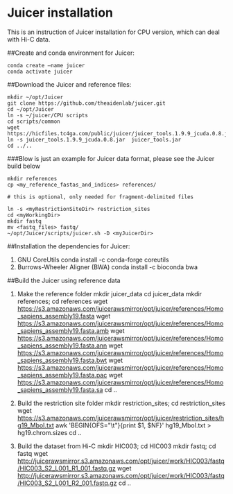 # Juicer installation

This is an instruction of Juicer installation for CPU version, which can deal with Hi-C data.

##Create and conda environment for Juicer:

    conda create –name juicer
    conda activate juicer

##Download the Juicer and reference files:

    mkdir ~/opt/Juicer
    git clone https://github.com/theaidenlab/juicer.git
    cd ~/opt/Juicer
    ln -s ~/juicer/CPU scripts
    cd scripts/common
    wget https://hicfiles.tc4ga.com/public/juicer/juicer_tools.1.9.9_jcuda.0.8.jar
    ln -s juicer_tools.1.9.9_jcuda.0.8.jar  juicer_tools.jar
    cd ../..
	
###Blow is just an example for Juicer data format, please see the Juicer build below

    mkdir references
    cp <my_reference_fastas_and_indices> references/
	
    # this is optional, only needed for fragment-delimited files
	
    ln -s <myRestrictionSiteDir> restriction_sites
    cd <myWorkingDir>
    mkdir fastq
    mv <fastq_files> fastq/
    ~/opt/Juicer/scripts/juicer.sh -D <myJuicerDir>

##Installation the dependencies for Juicer:

1) GNU CoreUtils
    conda install -c conda-forge coreutils
2) Burrows-Wheeler Aligner (BWA)
    conda install -c bioconda bwa

##Build the Juicer using reference data

1) Make the reference folder
    mkdir juicer_data
    cd juicer_data
    mkdir references; cd references
    wget https://s3.amazonaws.com/juicerawsmirror/opt/juicer/references/Homo_sapiens_assembly19.fasta
    wget https://s3.amazonaws.com/juicerawsmirror/opt/juicer/references/Homo_sapiens_assembly19.fasta.amb
    wget https://s3.amazonaws.com/juicerawsmirror/opt/juicer/references/Homo_sapiens_assembly19.fasta.ann
    wget https://s3.amazonaws.com/juicerawsmirror/opt/juicer/references/Homo_sapiens_assembly19.fasta.bwt
    wget https://s3.amazonaws.com/juicerawsmirror/opt/juicer/references/Homo_sapiens_assembly19.fasta.pac
    wget https://s3.amazonaws.com/juicerawsmirror/opt/juicer/references/Homo_sapiens_assembly19.fasta.sa
    cd ..

2) Build the restriction site folder
    mkdir restriction_sites; cd restriction_sites
    wget https://s3.amazonaws.com/juicerawsmirror/opt/juicer/restriction_sites/hg19_MboI.txt
    awk 'BEGIN{OFS="\t"}{print $1, $NF}' hg19_MboI.txt > hg19.chrom.sizes
    cd ..

3) Build the dataset from Hi-C
    mkdir HIC003; cd HIC003
    mkdir fastq; cd fastq
    wget http://juicerawsmirror.s3.amazonaws.com/opt/juicer/work/HIC003/fastq/HIC003_S2_L001_R1_001.fastq.gz
    wget http://juicerawsmirror.s3.amazonaws.com/opt/juicer/work/HIC003/fastq/HIC003_S2_L001_R2_001.fastq.gz
    cd ..
